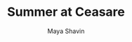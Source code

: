 ---
title: Summer at Ceasare
description: The summer beach color at Ceasare ancient theather
img: nuxt_demo/ceasare
author: Maya Shavin
publishedDate: "2020-04-29T21:19:16.043Z" 
---